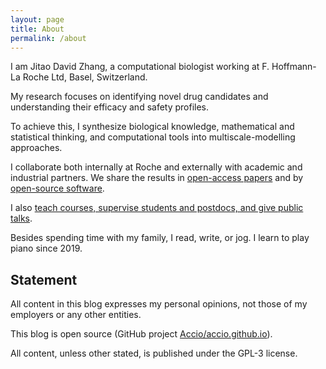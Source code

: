 ```yaml
---
layout: page
title: About
permalink: /about
---
```


I am Jitao David Zhang, a computational biologist working at F. Hoffmann-La
Roche Ltd, Basel, Switzerland.

My research focuses on identifying novel drug candidates and understanding their
efficacy and safety profiles.

To achieve this, I synthesize biological knowledge, mathematical and statistical
thinking, and computational tools into multiscale-modelling approaches.

I collaborate both internally at Roche and externally with academic and
industrial partners. We share the results in [open-access
papers]({{site.url}}/publications) and by [open-source
software]({{site.url}}/software).

I also [teach courses, supervise students and postdocs, and give public
talks]({{site.url}}/outreach).

Besides spending time with my family, I read, write, or jog. I learn to play
piano since 2019.

## Statement

All content in this blog expresses my personal opinions, not those of my
employers or any other entities.

This blog is open source (GitHub project
[Accio/accio.github.io](https://github.com/Accio/accio.github.io)).

All content, unless other stated, is published under the GPL-3 license.
